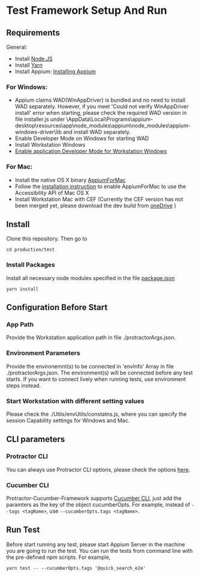 # Test Framework Setup And Run

## Requirements
General:
- Install [Node.JS](https://nodejs.org) 
- Install [Yarn](https://github.com/yarnpkg/yarn)
- Install Appium: [Installing Appium](http://appium.io/docs/en/about-appium/getting-started/)

### For Windows:
- Appium claims WAD(WinAppDriver) is bundled and no need to install WAD separately. However, if you meet 'Could not verify WinAppDriver install' error when starting, please check the required WAD version in file installer.js under \AppData\Local\Programs\appium-desktop\resources\app\node_modules\appium\node_modules\appium-windows-driver\lib and install WAD separately.
- Enable Developer Mode on Windows for starting WAD
- Install Workstation Windows
- [Enable application Developer Mode for Workstation Windows](https://microstrategy.atlassian.net/wiki/spaces/TECTOOLSWORKSTATION/pages/447709932/How+to+configure+the+developer+mode)

### For Mac:
- Install the native OS X binary [AppiumForMac](https://github.com/appium/appium-for-mac/releases/tag/v0.3.0)
- Follow the [installation instruction](https://github.com/appium/appium-for-mac#109-1010-1011-1012) to enable AppiumForMac to use the Accessibility API of Mac OS X
- Install Workstation Mac with CEF (Currently the CEF version has not been merged yet, please download the dev build from [oneDrive](https://microstrategy-my.sharepoint.com/:f:/p/qfan/EpRHKbKMVqBMi0rr8fIJwb8Bb1zsIMsRcrXvIdKNA0owQw) )

## Install
Clone this repository. Then go to
```
cd production/test
```
### Install Packages
Install all necessary node modules specified in the file [package.json](./package.json)
```
yarn install
```

## Configuration Before Start

### App Path

Provide the Workstation application path in file ./protractorArgs.json.

### Environment Parameters
Provide the environemnt(s) to be connected in 'envInfo' Array in file ./protractorArgs.json. The environment(s) will be connected before any test starts. If you want to connect lively when running tests, use environment steps instead.

### Start Workstation with different setting values
Please check the ./Utils/envUtils/constatns.js, where you can specify the session Capability settings for Windows and Mac.

## CLI parameters

### Protractor CLI
You can always use Protractor CLI options, please check the options [here](https://github.com/angular/protractor/blob/master/lib/cli.ts).

### Cucumber CLI

Protractor-Cucumber-Framework supports [Cucumber CLI](https://github.com/cucumber/cucumber-js/blob/master/docs/cli.md), just add the paramters as the key of the object cucumberOpts. For example, instead of `--tags <tagName>`, use `--cucumberOpts.tags <tagName>`.

## Run Test
Before start running any test, please start Appium Server in the machine you are going to run the test.
You can run the tests from command line with the pre-defined npm scripts. For example,

```
yarn test -- --cucumberOpts.tags '@quick_search_e2e'
```

